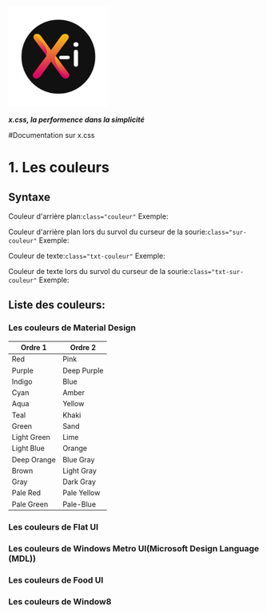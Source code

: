 <img src="Img/x.png" alt="Logo X.css" width="200">

***x.css, la performence dans la simplicité***

#Documentation sur x.css

# 1. Les couleurs

## Syntaxe
Couleur d'arrière plan:`
class="couleur"
`
Exemple:

Couleur d'arrière plan lors du survol du curseur de la sourie:`
class="sur-couleur"
`
Exemple:

Couleur de texte:`
class="txt-couleur"
`
Exemple:

Couleur de texte lors du survol du curseur de la sourie:`
class="txt-sur-couleur"
`
Exemple:


## Liste des couleurs:

### Les couleurs de Material Design

|Ordre 1	|Ordre 2	|
|---		|---		|
|Red		|Pink		|
|Purple		|Deep Purple|
|Indigo		|Blue		|
|Cyan		|Amber		|
|Aqua		|Yellow		|
|Teal		|Khaki		|
|Green		|Sand		|		
|Light Green|Lime		|
|Light Blue	|Orange		|
|Deep Orange|Blue Gray	|
|Brown		|Light Gray	|
|Gray		|Dark Gray	|
|Pale Red	|Pale Yellow|
|Pale Green	|Pale-Blue	|

### Les couleurs de Flat UI

### Les couleurs de Windows Metro UI(Microsoft Design Language (MDL))

### Les couleurs de Food UI

### Les couleurs de Window8


